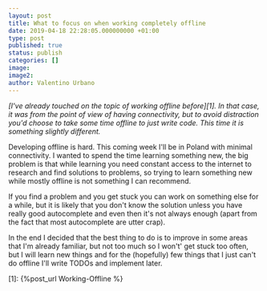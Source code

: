 ```yaml
---
layout: post
title: What to focus on when working completely offline
date: 2019-04-18 22:28:05.000000000 +01:00
type: post
published: true
status: publish
categories: []
image:
image2:
author: Valentino Urbano
---
```


<!-- # What to focus on when developing completely offline -->

*[I've already touched on the topic of working offline before][1]. In that case, it was from the point of view of having connectivity, but to avoid distraction you'd choose to take some time offline to just write code. This time it is something slightly different.*

Developing offline is hard. This coming week I'll be in Poland with minimal connectivity. I wanted to spend the time learning something new, the big problem is that while learning you need constant access to the internet to research and find solutions to problems, so trying to learn something new while mostly offline is not something I can recommend.

If you find a problem and you get stuck you can work on something else for a while, but it is likely that you don't know the solution unless you have really good autocomplete and even then it's not always enough (apart from the fact that most autocomplete are utter crap).

In the end I decided that the best thing to do is to improve in some areas that I'm already familiar, but not too much so I won't' get stuck too often, but I will learn new things and for the (hopefully) few things that I just can't do offline I'll write TODOs and implement later.

[1]: {%post_url Working-Offline %}